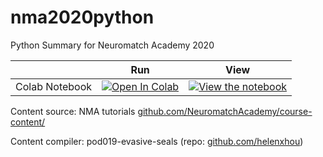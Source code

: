 # nma2020python

Python Summary for Neuromatch Academy 2020

|   | Run | View |
| - | --- | ---- |
| Colab Notebook | [![Open In Colab](https://colab.research.google.com/assets/colab-badge.svg)](https://colab.research.google.com/github/helenxhou/nma2020python/blob/master/Python_for_Computational_Neuroscience_Teaching_material_for_NMA.ipynb) | [![View the notebook](https://img.shields.io/badge/render-nbviewer-orange.svg)](https://nbviewer.jupyter.org/github/helenxhou/nma2020python/blob/master/Python_for_Computational_Neuroscience_Teaching_material_for_NMA.ipynb) |

Content source: NMA tutorials [github.com/NeuromatchAcademy/course-content/](https://github.com/NeuromatchAcademy/course-content/)

Content compiler: pod019-evasive-seals (repo: [github.com/helenxhou](https://github.com/helenxhou/nma2020python))

